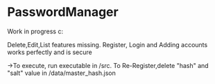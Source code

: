 # PasswordManager
Work in progress c:

Delete,Edit,List features missing. Register, Login and Adding accounts works perfectly and is 
secure

->To execute, run executable in /src. To Re-Register,delete "hash" and "salt" value in 
/data/master_hash.json
